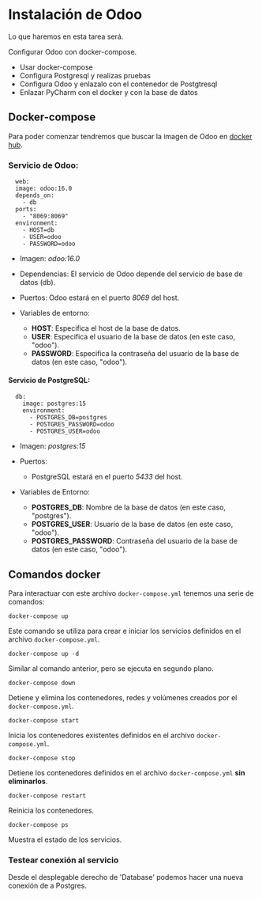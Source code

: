 # Instalación de Odoo

Lo que haremos en esta tarea será.

Configurar Odoo con docker-compose.
* Usar docker-compose
* Configura Postgresql y realizas pruebas
* Configura Odoo y enlazalo con el contenedor de Postgtresql
* Enlazar PyCharm con el docker y con la base de datos

## Docker-compose

Para poder comenzar tendremos que buscar la imagen de Odoo en [docker hub](http://hub.docker.com/_/odoo).

### Servicio de Odoo:

```docker
  web:
  image: odoo:16.0
  depends_on:
    - db
  ports:
    - "8069:8069"
  environment:
    - HOST=db
    - USER=odoo
    - PASSWORD=odoo
```

- Imagen: _odoo:16.0_

- Dependencias: El servicio de Odoo depende del servicio de base de datos (db).

- Puertos: Odoo estará en el puerto _8069_ del host.

- Variables de entorno:
  - **HOST**: Especifica el host de la base de datos.
  - **USER**: Especifica el usuario de la base de datos (en este caso, "odoo").
  - **PASSWORD**: Especifica la contraseña del usuario de la base de datos (en este caso, "odoo").

#### Servicio de PostgreSQL:

```docker
  db:
    image: postgres:15
    environment:
      - POSTGRES_DB=postgres
      - POSTGRES_PASSWORD=odoo
      - POSTGRES_USER=odoo
```

- Imagen: _postgres:15_

- Puertos:

    - PostgreSQL estará en el puerto _5433_ del host.

- Variables de Entorno:
    - **POSTGRES_DB**: Nombre de la base de datos (en este caso, "postgres").
    - **POSTGRES_USER**: Usuario de la base de datos (en este caso, "odoo").
    - **POSTGRES_PASSWORD**: Contraseña del usuario de la base de datos (en este caso, "odoo").

## Comandos docker

Para interactuar con este archivo `docker-compose.yml` tenemos una serie de comandos:
```
docker-compose up
```
Este comando se utiliza para crear e iniciar los servicios definidos en el archivo `docker-compose.yml`.

```
docker-compose up -d
```
Similar al comando anterior, pero se ejecuta en segundo plano.

```
docker-compose down
```
Detiene y elimina los contenedores, redes y volúmenes creados por el `docker-compose.yml`.
```
docker-compose start
```
Inicia los contenedores existentes definidos en el archivo `docker-compose.yml`.

```
docker-compose stop
```
Detiene los contenedores definidos en el archivo `docker-compose.yml` **sin eliminarlos**.

```
docker-compose restart
```
Reinicia los contenedores.

```
docker-compose ps
```
Muestra el estado de los servicios.

### Testear conexión al servicio

Desde el desplegable derecho de 'Database' podemos hacer una nueva conexión de a Postgres.
